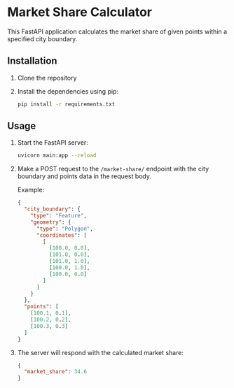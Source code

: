 # Market Share Calculator

This FastAPI application calculates the market share of given points within a specified city boundary.

## Installation

1. Clone the repository

2. Install the dependencies using pip:

    ```bash
    pip install -r requirements.txt
    ```

## Usage

1. Start the FastAPI server:

    ```bash
    uvicorn main:app --reload
    ```

2. Make a POST request to the `/market-share/` endpoint with the city boundary and points data in the request body.

    Example:

    ```json
    {
      "city_boundary": {
        "type": "Feature",
        "geometry": {
          "type": "Polygon",
          "coordinates": [
            [
              [100.0, 0.0],
              [101.0, 0.0],
              [101.0, 1.0],
              [100.0, 1.0],
              [100.0, 0.0]
            ]
          ]
        }
      },
      "points": [
        [100.1, 0.1],
        [100.2, 0.2],
        [100.3, 0.3]
      ]
    }
    ```

3. The server will respond with the calculated market share:

    ```json
    {
      "market_share": 34.6
    }
    ```